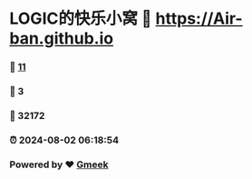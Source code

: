 # LOGIC的快乐小窝 :link: https://Air-ban.github.io 
### :page_facing_up: [11](https://Air-ban.github.io/tag.html) 
### :speech_balloon: 3 
### :hibiscus: 32172 
### :alarm_clock: 2024-08-02 06:18:54 
### Powered by :heart: [Gmeek](https://github.com/Meekdai/Gmeek)
